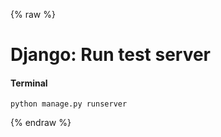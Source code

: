 {% raw %}

# Django: Run test server

#### Terminal
```
python manage.py runserver
```

{% endraw %}
